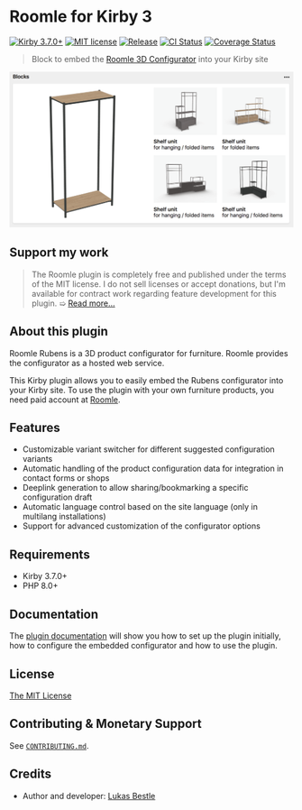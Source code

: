 # Roomle for Kirby 3

[![Kirby 3.7.0+](https://img.shields.io/badge/Kirby-3.7.0%2B-green)](https://getkirby.com)
[![MIT license](https://img.shields.io/badge/license-MIT-blue.svg)](LICENSE.md)
[![Release](https://img.shields.io/github/v/release/lukasbestle/kirby-roomle)](https://github.com/lukasbestle/kirby-roomle/releases/latest)
[![CI Status](https://img.shields.io/github/workflow/status/lukasbestle/kirby-roomle/CI?label=CI)](https://github.com/lukasbestle/kirby-roomle/actions?query=workflow%3ACI)
[![Coverage Status](https://img.shields.io/codecov/c/gh/lukasbestle/kirby-roomle?token=IBYEIB22SM)](https://codecov.io/gh/lukasbestle/kirby-roomle)

> Block to embed the [Roomle 3D Configurator](https://www.roomle.com/en/configurator) into your Kirby site

![Screenshot of the Roomle block in the Kirby Panel](screenshot.png)

## Support my work

> The Roomle plugin is completely free and published under the terms of the MIT license. I do not sell licenses or accept donations, but I'm available for contract work regarding feature development for this plugin.
> ➯ [Read more…](.github/CONTRIBUTING.md#monetary-support)

## About this plugin

Roomle Rubens is a 3D product configurator for furniture. Roomle provides the configurator as a hosted web service.

This Kirby plugin allows you to easily embed the Rubens configurator into your Kirby site. To use the plugin with your own furniture products, you need paid account at [Roomle](https://www.roomle.com/en).

## Features

- Customizable variant switcher for different suggested configuration variants
- Automatic handling of the product configuration data for integration in contact forms or shops
- Deeplink generation to allow sharing/bookmarking a specific configuration draft
- Automatic language control based on the site language (only in multilang installations)
- Support for advanced customization of the configurator options

## Requirements

- Kirby 3.7.0+
- PHP 8.0+

## Documentation

The [plugin documentation](https://github.com/lukasbestle/kirby-roomle/wiki) will show you how to set up the plugin initially, how to configure the embedded configurator and how to use the plugin.

## License

[The MIT License](LICENSE.md)

## Contributing & Monetary Support

See [`CONTRIBUTING.md`](.github/CONTRIBUTING.md).

## Credits

- Author and developer: [Lukas Bestle](https://lukasbestle.com)
